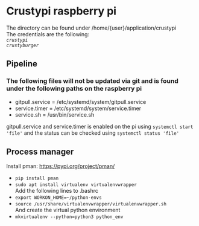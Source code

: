 # Crustypi raspberry pi
The directory can be found under /home/{user}/application/crustypi <br />
The credentials are the following: <br />
*``crustypi``* <br />
*``crustyburger``*

## Pipeline
### The following files will not be updated via git and is found under the following paths on the raspberry pi

* gitpull.service = /etc/systemd/system/gitpull.service
* service.timer = /etc/systemd/system/service.timer
* service.sh = /usr/bin/service.sh

gitpull.service and service.timer is enabled on the pi using `systemctl start 'file'` and the status can be checked using `systemctl status 'file'`

## Process manager

Install pman: https://pypi.org/project/pman/
* `pip install pman`
* `sudo apt install virtualenv virtualenvwrapper` <br />
Add the following lines to .bashrc
* `export WORKON_HOME=~/python-envs`
* `source /usr/share/virtualenvwrapper/virtualenvwrapper.sh` <br />
And create the virtual python environment
* `mkvirtualenv --python=python3 python_env`